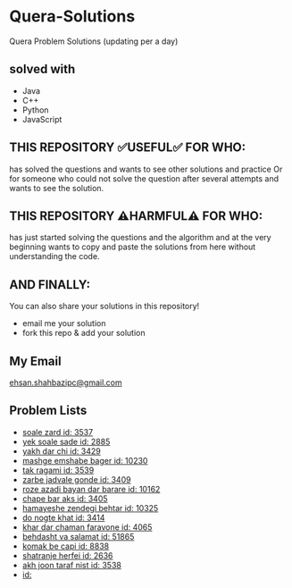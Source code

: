 # Quera-Solutions
Quera Problem Solutions (updating per a day)
## solved with
- Java
- C++
- Python
- JavaScript

## THIS REPOSITORY :white_check_mark:USEFUL:white_check_mark: FOR WHO:
has solved the questions and wants to see other solutions and practice Or for someone who could not solve the question after several attempts and wants to see the solution.

## THIS REPOSITORY :warning:HARMFUL:warning: FOR WHO:
has just started solving the questions and the algorithm and at the very beginning wants to copy and paste the solutions from here without understanding the code.

## AND FINALLY:
You can also share your solutions in this repository!
- email me your solution
- fork this repo & add your solution

## My Email
ehsan.shahbazipc@gmail.com

## Problem Lists
- [soale zard id: 3537](https://quera.org/problemset/3537/)
- [yek soale sade id: 2885](https://quera.org/problemset/2885/)
- [yakh dar chi id: 3429](https://quera.org/problemset/3429/)
- [mashge emshabe bager id: 10230](https://quera.org/problemset/10230/)
- [tak ragami id: 3539](https://quera.org/problemset/3539/)
- [zarbe jadvale gonde id: 3409](https://quera.org/problemset/3409/)
- [roze azadi bayan dar barare id: 10162](https://quera.org/problemset/10162/)
- [chape bar aks id: 3405](https://quera.org/problemset/3405/)
- [hamayeshe zendegi behtar id: 10325](https://quera.org/problemset/10325/)
- [do nogte khat id: 3414](https://quera.org/problemset/3414/)
- [khar dar chaman faravone id: 4065](https://quera.org/problemset/4065/)
- [behdasht va salamat id: 51865](https://quera.org/problemset/51865/)
- [komak be capi id: 8838](https://quera.org/problemset/8838/)
- [shatranje herfei id: 2636](https://quera.org/problemset/2636/)
- [akh joon taraf nist id: 3538](https://quera.org/problemset/3538/)
- [ id: ]()

